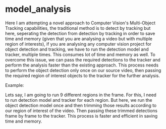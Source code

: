 # model_analysis

Here I am attempting a novel approach to Computer Vision's Multi-Object Tracking capabilities, the traditional method is to detect by tracking but here, seperating the detection from detection by tracking in order to save time and memory (given that you are analysing a video but with multiple region of interests), if you are analysing any computer vision project for object detection and tracking, we have to run the detection model and tracker, multiple times. This consumes lot of time and memory as well. To overcome this issue, we can pass the required detections to the tracker and perform the analysis faster than the existing approach. This process needs to perform the object detection only once on our source video, then passing the required region of interest objects to the tracker for the further analysis.

Example: 

Lets say, I am going to run 9 different regions in the frame. For this, I need to run detection model and tracker for each region. But here, we run the object detection model once and then trimming those results according to our region of interest of the video. Then passing these trimmed detections frame by frame to the tracker. This process is faster and efficient in saving time and memory.
